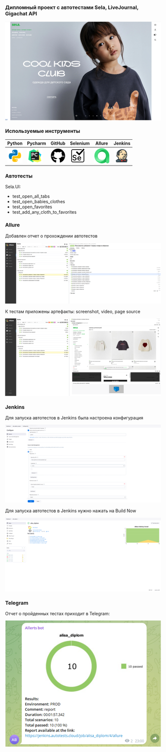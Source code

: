 ### Дипломный проект с автотестами Sela, LiveJournal, Gigachat API

<img src="resources/media/demo.png" alt="/">

### Используемые инструменты

| Python                                                               | Pycharm                                                               | GitHub                                                               | Selenium                                                               | Allure                                                               | Jenkins                                                               |                                                  
|:---------------------------------------------------------------------|-----------------------------------------------------------------------|----------------------------------------------------------------------|------------------------------------------------------------------------|----------------------------------------------------------------------|-----------------------------------------------------------------------|
| <img height="50" src="resources/media/icons/python.png" width="50"/> | <img height="50" src="resources/media/icons/pycharm.png" width="50"/> | <img height="50" src="resources/media/icons/github.png" width="50"/> | <img height="50" src="resources/media/icons/selenium.png" width="50"/> | <img height="50" src="resources/media/icons/allure.png" width="50"/> | <img height="50" src="resources/media/icons/jenkins.png" width="50"/> | 

### Автотесты

Sela.UI:

* test_open_all_tabs
* test_open_babies_clothes
* test_open_favorites
* test_add_any_cloth_to_favorites

### Allure

Добавлен отчет о прохождении автотестов

<img src="resources/media/allurereport.png" alt="/">

К тестам приложены артефакты: screenshot, video, page source

<img src="resources/media/allurereport2.png" alt="/">

### Jenkins

Для запуска автотестов в Jenkins была настроена конфигурация

<img src="resources/media/config.png" alt="/">

Для запуска автотестов в Jenkins нужно нажать на Build Now

<img src="resources/media/tests.png" alt="/">

### Telegram

Отчет о пройденных тестах приходит в Telegram:

<img src="resources/media/tg.png" alt="/">